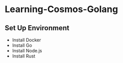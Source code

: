 # Learning-Cosmos-Golang

## Set Up Environment
- Install Docker
- Install Go
- Install Node.js
- Install Rust
